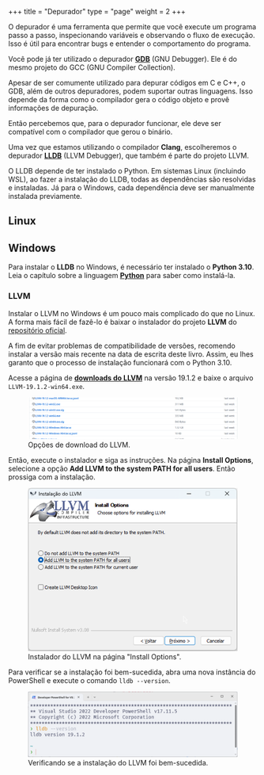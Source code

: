 +++
  title = "Depurador"
  type = "page"
  weight = 2
+++

O depurador é uma ferramenta que permite que você execute um programa passo a passo, inspecionando variáveis e observando o fluxo de execução.
Isso é útil para encontrar bugs e entender o comportamento do programa.

Você pode já ter utilizado o depurador [**GDB**](https://www.sourceware.org/gdb/) (GNU Debugger).
Ele é do mesmo projeto do GCC (GNU Compiler Collection).

Apesar de ser comumente utilizado para depurar códigos em C e C++, o GDB, além de outros depuradores, podem suportar outras linguagens.
Isso depende da forma como o compilador gera o código objeto e provê informações de depuração.

Então percebemos que, para o depurador funcionar, ele deve ser compatível com o compilador que gerou o binário.

Uma vez que estamos utilizando o compilador **Clang**, escolheremos o depurador [**LLDB**](https://lldb.llvm.org/) (LLVM Debugger), que também é parte do projeto LLVM.

O LLDB depende de ter instalado o Python.
Em sistemas Linux (incluindo WSL), ao fazer a instalação do LLDB, todas as dependências são resolvidas e instaladas.
Já para o Windows, cada dependência deve ser manualmente instalada previamente.

## Linux

<!-- TODO -->

## Windows

Para instalar o **LLDB** no Windows, é necessário ter instalado o **Python 3.10**.
Leia o capítulo sobre a linguagem [**Python**](../../python/_index.md) para saber como instalá-la.

### LLVM

Instalar o LLVM no Windows é um pouco mais complicado do que no Linux.
A forma mais fácil de fazê-lo é baixar o instalador do projeto **LLVM** do [repositório oficial](https://github.com/llvm/llvm-project).

A fim de evitar problemas de compatibilidade de versões, recomendo instalar a versão mais recente na data de escrita deste livro.
Assim, eu lhes garanto que o processo de instalação funcionará com o Python 3.10.

Acesse a página de [**downloads do LLVM**](https://github.com/llvm/llvm-project/releases/tag/llvmorg-19.1.2) na versão 19.1.2 e baixe o arquivo `LLVM-19.1.2-win64.exe`.

<figure>
<img src="./llvm_download_options.png" />
<figcaption>Opções de download do LLVM.</figcaption>
</figure>

Então, execute o instalador e siga as instruções.
Na página **Install Options**, selecione a opção **Add LLVM to the system PATH for all users**.
Então prossiga com a instalação.

<figure>
<img src="./installing_llvm.png" />
<figcaption>Instalador do LLVM na página "Install Options".</figcaption>
</figure>

Para verificar se a instalação foi bem-sucedida, abra uma nova instância do PowerShell e execute o comando `lldb --version`.

<figure>
<img src="./testing_installation.png" />
<figcaption>Verificando se a instalação do LLVM foi bem-sucedida.</figcaption>
</figure>
